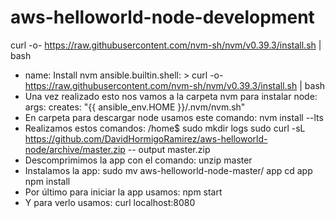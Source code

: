 # aws-helloworld-node-development
curl -o- https://raw.githubusercontent.com/nvm-sh/nvm/v0.39.3/install.sh | bash
- name: Install nvm
  ansible.builtin.shell: >
    curl -o- https://raw.githubusercontent.com/nvm-sh/nvm/v0.39.3/install.sh | bash
- Una vez realizado esto nos vamos  a la carpeta nvm para instalar node:
  args:
    creates: "{{ ansible_env.HOME }}/.nvm/nvm.sh"
- En carpeta para descargar node usamos este comando:
    nvm install --lts
- Realizamos estos comandos:
    /home$ sudo mkdir logs
    sudo curl -sL https://github.com/DavidHormigoRamirez/aws-helloworld-node/archive/master.zip -- output master.zip
- Descomprimimos la app con el comando:
    unzip master
- Instalamos la app:
    sudo mv aws-helloworld-node-master/ app
    cd app
    npm install
- Por último para iniciar la app usamos:
    npm start
- Y para verlo usamos:
    curl localhost:8080
